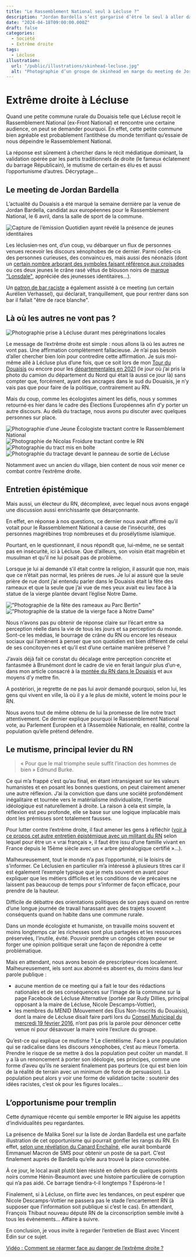 ```yaml
---
title: "Le Rassemblement National seul à Lécluse ?"
description: "Jordan Bardella s’est gargarisé d’être le seul à aller dans les zones rurales comme Lécluse. Ben voyons !"
date: "2024-04-18T09:00:00.000Z"
draft: false
categories:
  - Société
  - Extrême droite
tags:
  - Lécluse
illustration:
  url: "/public/illustrations/skinhead-lecluse.jpg"
  alt: "Photographie d’un groupe de skinhead en marge du meeting de Jordan Bardella"
---
```


# Extrême droite à Lécluse

Quand une petite commune rurale du Douaisis telle que Lécluse reçoit le Rassemblement National (ex-Front National) et rencontre une certaine audience, on peut se demander pourquoi. En effet, cette petite commune bien agréable est probablement l’antithèse du monde terrifiant qu’essaie de nous dépeindre le Rassemblement National.

La réponse est sûrement à chercher dans le récit médiatique dominant, la validation opérée par les partis traditionnels de droite (le fameux éclatement du barrage Républicain), le mutisme de certain·es élu·es et aussi l’opportunisme d’autres. Décryptage…

## Le meeting de Jordan Bardella

L’actualité du Douaisis a été marqué la semaine dernière par la venue de Jordan Bardella, candidat aux européennes pour le Rassemblement National, le 6 avril, dans la salle de sport de la commune.

![Capture de l’émission Quotidien ayant révélé la présence de jeunes identitaires](/public/illustrations/skinhead-lecluse.jpg "🖼️⬅️")

Les léclusien·nes ont, d’un coup, vu débarquer un flux de personnes venues recevoir les discours xénophobes de ce dernier. Parmi celles-cis des personnes curieuses, des convaincu·es, mais aussi des néonazis (dont un [certain nombre arborant des symboles faisant référence aux croisades](https://www.liberation.fr/politique/des-neonazis-chez-jordan-bardella-qui-en-parle-20240407_PPQAUELYENHJVHJQOAUU2EE23A/) ou ces deux jeunes le crâne rasé vêtus de blouson noirs de [marque "Lonsdale"](https://www.liberation.fr/planete/2005/09/07/lonsdale-la-griffe-etiquetee-fasciste_531470/), appréciée des jeunesses identitaires…).

Un [patron de bar raciste](https://video-streaming.orange.fr/tv/front-national-un-patron-de-bar-raciste-invite-d-un-meeting-de-marion-marechal-le-pen-video-CNT000000Hp566.html) a également assisté à ce meeting (un certain Aurélien Verhassel), qui déclarait, tranquillement, que pour rentrer dans son bar il fallait "être de race blanche".

## Là où les autres ne vont pas ?

![Photographie prise à Lécluse durant mes pérégrinations locales](/public/illustrations/le-departement-du-nord-est-la.jpg "🖼⬅️")

Le message de l’extrême droite est simple : nous allons là où les autres ne vont pas. Une affirmation complètement fallacieuse. Je n’ai pas besoin d’aller chercher bien loin pour contredire cette affirmation. Je suis moi-même allé à Lécluse plus d’une fois, que ce soit lors de mon [Tour du Douaisis](https://nicolasfroidure.fr/blog/top-depart-du-tour) ou encore pour les [départementales en 2021](https://nicolasfroidure.fr/blog/profession-de-foi-aux-departementales-2021) (le jour où j’ai pris la photo du camion du département du Nord qui était là aussi ce jour là) sans compter que, forcément, ayant des ancrages dans le sud du Douaisis, je n’y vais pas que pour faire de la politique, contrairement au RN.

Mais du coup, comme les écologistes aiment les défis, nous y sommes retourné·es hier dans le cadre des Élections Européennes afin d’y porter un autre discours. Au delà du tractage, nous avons pu discuter avec quelques personnes sur place.

![Photographie d’une Jeune Écologiste tractant contre le Rassemblement National](/public/illustrations/tractage-anti-rn.jpg)
![Photographie de Nicolas Froidure tractant contre le RN](/public/illustrations/tractage-anti-rn-nicolas-froidure.jpg)
![Photographie du tract mis en boîte](/public/illustrations/tract-contre-jordan-bardella-dans-bal.jpg)
![Photographie du tractage devant le panneau de sortie de Lécluse](/public/illustrations/photo-a-lecluse-tractage-contre-le-rn.jpg)

Notamment avec un ancien du village, bien content de nous voir mener ce combat contre l’extrême droite.

## Entretien épistémique

Mais aussi, un électeur du RN, décomplexé, avec lequel nous avons engagé une discussion aussi enrichissante que désarçonnante.

En effet, en réponse à nos questions, ce dernier nous avait affirmé qu’il votait pour le Rassemblement National à cause de l’insécurité, des personnes magrébines trop nombreuses et du prosélytisme islamique.

Pourtant, en le questionnant, il nous répondît que, lui-même, ne se sentait pas en insécurité, ici à Lécluse. Que d’ailleurs, son voisin était magrébin et musulman et qu’il ne lui posait pas de problème.

Lorsque je lui ai demandé s’il était contre la religion, il assurât que non, mais que ce n’était pas normal, les prières de rues. Je lui ai assuré que la seule prière de rue dont j’ai entendu parler dans le Douaisis était la fête des rameaux et que la seule que j’ai vue de mes yeux avait eu lieu face à la statue de la vierge plantée devant l’église Notre Dame.

!["Photographie de la fête des rameaux au Parc Bertin"](/public/illustrations/fete-des-rameaux-douai.jpg)
!["Photographie de la statue de la vierge face à Notre Dame"](/public/illustrations/action-pollution-air.jpg)

Nous n’avons pas pu obtenir de réponse claire sur l’écart entre sa perception réelle dans la vie de tous les jours et sa perception du monde. Sont-ce les médias, le bourrage de crâne du RN ou encore les réseaux sociaux qui l’amènent à penser que son quotidien est bien différent de celui de ses concitoyen·nes et qu’il est d’une certaine manière préservé ?

J’avais déjà fait ce constat du décalage entre perception concrète et fantasmée à Brunémont dont le cadre de vie en ferait languir plus d’un·e, dans mon article consacré à la [montée du RN dans le Douaisis](https://nicolasfroidure.fr/blog/la-contagion-rn-peut-etre-stoppee) et aux moyens d’y mettre fin.

A postériori, je regrette de ne pas lui avoir demandé pourquoi, selon lui, les gens qui vivent en ville, là où il y a le plus de mixité, votent le moins pour le RN.

Nous avons tout de même obtenu de lui la promesse de lire notre tract attentivement. Ce dernier explique pourquoi le Rassemblement National vote, au Parlement Européen et à l’Assemblée Nationale, en réalité, contre la population qu’elle prétend défendre.

## Le mutisme, principal levier du RN

> « Pour que le mal triomphe seule suffit l’inaction des hommes de bien » Edmund Burke.

Ce qui m’a frappé c’est qu’au final, en étant intransigeant sur les valeurs humanistes et en posant les bonnes questions, on peut clairement amener une autre réflexion. J’ai la conviction que dans une société profondément inégalitaire et tournée vers le matérialisme individualiste, l’inertie idéologique est naturellement à droite. La raison à cela est simple, la réflexion est peu profonde, elle se base sur une logique implacable mais dont les prémisses sont totalement fausses.

Pour lutter contre l’extrême droite, il faut amener les gens à réfléchir ([voir à ce propos cet autre entretien épistémique avec un militant du RN](https://www.youtube.com/watch?v=PsyMfUf2eZo "Voir cette vidéo") selon lequel pour être un « vrai français », il faut être issu d’une famille vivant en France depuis le 15ème siècle avec un « arbre généalogique certifié »…).

Malheureusement, tout le monde n’a pas l’opportunité, ni le loisirs de s’informer. Ce Léclusien en particulier m’a intéressé à plusieurs titres car il est également l’exemple typique que je mets souvent en avant pour expliquer que les métiers difficiles et les conditions de vie précaires ne laissent pas beaucoup de temps pour s’informer de façon efficace, pour prendre de la hauteur.

Difficile de débattre des orientations politiques de son pays quand on rentre d’une longue journée de travail harassant avec des trajets souvent conséquents quand on habite dans une commune rurale.

Dans un monde écologiste et humaniste, on travaille moins souvent et moins longtemps car les richesses sont plus partagées et les ressources préservées, l’inutile, évité. Pouvoir prendre un congés citoyen pour se forger une opinion politique serait une façon de répondre à cette problématique.

Mais en attendant, nous avons besoin de prescripteur·rices localement. Malheureusement, iels sont aux abonné·es absent·es, du moins dans leur parole publique :

- aucune mention de ce meeting qui a fait le tour des rédactions nationales et de ses conséquences sur l’image de la commune sur la page Facebook de Lécluse Alternative (portée par Rudy Dillies, principal opposant à la maire de Lécluse, Nicole Descamps-Vottier),
- les membres du MENID (Mouvement des Élus Non-Inscrits du Douaisis), dont la maire de Lécluse disait faire parti lors du [Conseil Municipal du mercredi 19 février 2016](https://www.mairie-lecluse.fr/fileadmin/Public/Mairie/administratif/Compte-Rendu_Conseil_Municipal/CM_2016-02-19_COMPTE_RENDU.pdf), n’ont pas pris la parole pour dénoncer cette venue ni pour désavouer la maire voire l’exclure du groupe.

Qu’est-ce qui explique ce mutisme ? Le clientélisme. Face à une population qui se radicalise dans les discours xénophobes, c’est au mieux l’omerta. Prendre le risque de se mettre à dos la population peut coûter un mandat. Il y a là un renoncement à porter son idéologie, ses principes, comme une forme d’aveu qu’ils ne seraient finalement pas porteurs (ce qui est bien loin de la réalité de terrain avec un minimum de force de persuasion). La population peut alors y voir une forme de validation tacite : soutenir des idées racistes, c’est ok pour les figures locales…

## L’opportunisme pour tremplin

Cette dynamique récente qui semble emporter le RN aiguise les appétits d’individualités peu regardantes.

La présence de Malika Sorel sur la liste de Jordan Bardella est une parfaite illustration de cet opportunisme qui pourrait gonfler les rangs du RN. En effet, [selon une révélation du Canard Enchaîné](https://www.youtube.com/watch?v=1DuL9yb5mfg "Voir la chronique d’Europe 1 à ce sujet"), elle aurait bombardé Emmanuel Macron de SMS pour obtenir un poste de sa part. C’est finalement auprès de Bardella qu’elle aura trouvé la place convoitée.

À ce jour, le local avait plutôt bien résisté en dehors de quelques points noirs comme Hénin-Beaumont avec une histoire particulière de corruption qui n’a pas aidé. Ce barrage tiendra-t-il longtemps ? Espérons-le !

Finalement, si à Lécluse, on flirte avec les tendances, on peut espérer que Nicole Descamps-Vottier ne passera pas le stade l’encartement RN (à supposer que l’information soit publique si c’est le cas). En attendant, François Thibaut nouveau député RN de la circonscription semble invité à tous les évènements… Affaire à suivre.

En conclusion, je vous invite à regarder l’entretien de Blast avec Vincent Edin sur ce sujet.

[Vidéo : Comment se réarmer face au danger de l’extrême droite ?](https://www.youtube.com/watch?v=wi8DQ9bPAws "📺")
